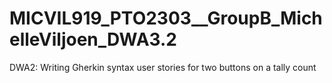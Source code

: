 # MICVIL919_PTO2303__GroupB_MichelleViljoen_DWA3.2
DWA2: Writing Gherkin syntax user stories for two buttons on a tally count
